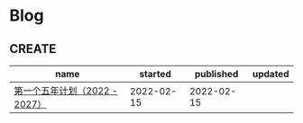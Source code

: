 # Blog
## CREATE
| name | started | published | updated |
| ---- | ---- | ---- | ---- |
| [第一个五年计划（2022 - 2027）](https://github.com/fxp/gitblog/issues/1) | 2022-02-15 | 2022-02-15 |
